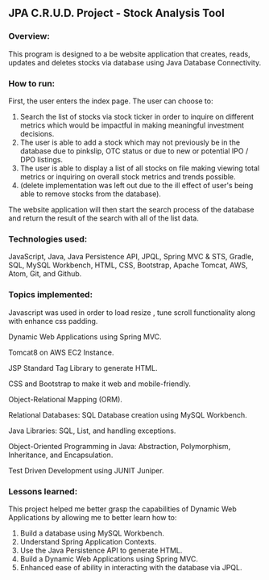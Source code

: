 ## JPA C.R.U.D. Project - Stock Analysis Tool

### Overview:

This program is designed to a be website application that creates, reads, updates and deletes stocks via database using Java Database Connectivity.

### How to run:

First, the user enters the index page. The user can choose to:
1. Search the list of stocks via stock ticker in order to inquire on different metrics which would be impactful in making meaningful investment decisions.
2. The user is able to add a stock which may not previously be in the database due to pinkslip, OTC status or due to new or potential IPO / DPO listings.
3. The user is able to display a list of all stocks on file making viewing total metrics or inquiring on overall stock metrics and trends possible.
4. (delete implementation was left out due to the ill effect of user's being able to remove stocks from the database).

The website application will then start the search process of the database and return the result of the search with all of the list data.

### Technologies used:

JavaScript, Java, Java Persistence API, JPQL, Spring MVC & STS, Gradle, SQL, MySQL Workbench, HTML, CSS, Bootstrap, Apache Tomcat, AWS, Atom, Git, and Github.

### Topics implemented:

Javascript was used in order to load resize , tune scroll functionality along with enhance css padding.

Dynamic Web Applications using Spring MVC.

Tomcat8 on AWS EC2 Instance.

JSP Standard Tag Library to generate HTML.

CSS and Bootstrap to make it web and mobile-friendly.

Object-Relational Mapping (ORM).

Relational Databases: SQL Database creation using MySQL Workbench.

Java Libraries: SQL, List, and handling exceptions.

Object-Oriented Programming in Java: Abstraction, Polymorphism, Inheritance, and Encapsulation.

Test Driven Development using JUNIT Juniper.

### Lessons learned:

This project helped me better grasp the capabilities of Dynamic Web Applications by allowing me to better learn how to:
1. Build a database using MySQL Workbench.
2. Understand Spring Application Contexts.
3. Use the Java Persistence API to generate HTML.
4. Build a Dynamic Web Applications using Spring MVC.
5. Enhanced ease of ability in interacting with the database via JPQL.
